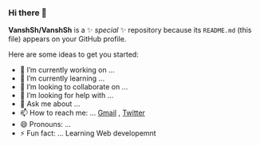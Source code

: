 ### Hi there 👋


**VanshSh/VanshSh** is a ✨ _special_ ✨ repository because its `README.md` (this file) appears on your GitHub profile.

Here are some ideas to get you started:

- 🔭 I’m currently working on ...
- 🌱 I’m currently learning ...
- 👯 I’m looking to collaborate on ...
- 🤔 I’m looking for help with ...
- 💬 Ask me about ...
- 📫 How to reach me: ... [Gmail](https://mail.google.com/mail/u/0/?tab=rm&ogbl#inbox?compose=new) , [Twitter](@Vanshsh2701)
- 😄 Pronouns: ...
- ⚡ Fun fact: ...
 Learning Web developemnt

